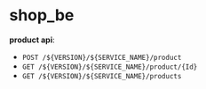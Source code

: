 # shop_be

**product api**:

* `POST /${VERSION}/${SERVICE_NAME}/product`
* `GET /${VERSION}/${SERVICE_NAME}/product/{Id}`
* `GET /${VERSION}/${SERVICE_NAME}/products`